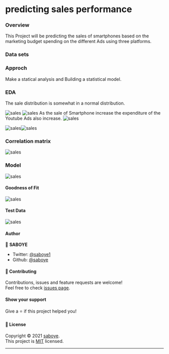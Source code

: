 # predicting sales performance

### Overview
This Project will be predicting the sales of smartphones based on the marketing budget spending on the different Ads using three platforms. 

### Data sets

### Approch 
Make a statical analysis and Building a statistical model. 

### EDA 
 The sale distribution is somewhat in a normal distribution. 
 
<img src="./images/sales.png" alt="sales">
 
<img src="./images/pairplot.png" alt="sales">
As the sale of Smartphone increase the expenditure of the Youtube Ads also increase. 

<img src="./images/facebook.png" alt="sales">

<img src="./images/youtub.png" alt="sales"><img src="./images/google.png" alt="sales"></li>
### Correlation matrix
<img src="./images/corr.png" alt="sales">

### Model 
<img src="./images/model.png" alt="sales">

#### Goodness of Fit 
<img src="./images/result.png" alt="sales">

#### Test Data 
<img src="./images/test.png" alt="sales">




#### Author

👤 **SABOYE**

* Twitter: [@saboye1](https://twitter.com/saboye1 )
* Github: [@saboye](https://github.com/saboye)

#### 🤝 Contributing

Contributions, issues and feature requests are welcome!<br />Feel free to check [issues page](https://github.com/saboye/predicting-sales-performance/issues).

#### Show your support

Give a ⭐️ if this project helped you!

#### 📝 License

Copyright © 2021 [saboye](https://github.com/saboye).<br />
This project is [MIT](https://github.com/saboye/predicting-sales-performance/blob/master/LICENSE) licensed.

***
